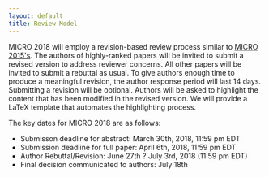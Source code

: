 ```yaml
---
layout: default
title: Review Model
---
```


MICRO 2018 will employ a revision-based review process similar to [MICRO 2015's](https://www.microarch.org/micro48/files/reviewmodel.html).
The authors of highly-ranked papers will be invited to submit a revised version to address reviewer concerns. All other papers will be invited to submit a rebuttal as usual. To give authors enough time to produce a meaningful revision, the author response period will last 14 days. Submitting a revision will be optional. Authors will be asked to highlight the content that has been modified in the revised version. We will provide a LaTeX template that automates the highlighting process.

The key dates for MICRO 2018 are as follows: 
 * Submisson deadline for abstract: March 30th, 2018, 11:59 pm EDT
 * Submission deadline for full paper: April 6th, 2018, 11:59 pm EDT
 * Author Rebuttal/Revision: June 27th ? July 3rd, 2018 (11:59 pm EDT)
 * Final decision communicated to authors: July 18th
